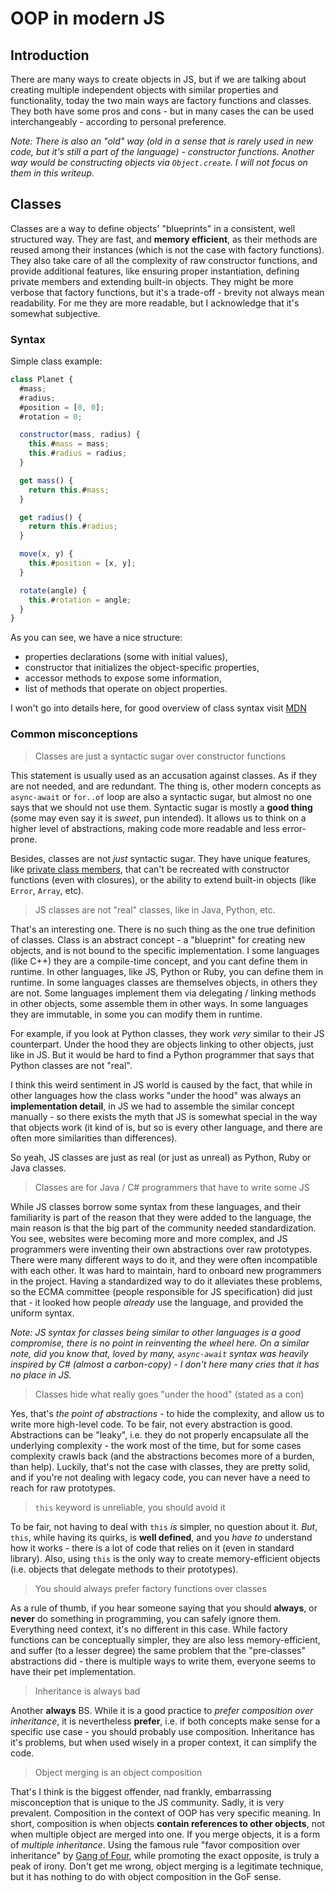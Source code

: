 # OOP in modern JS

## Introduction

There are many ways to create objects in JS, but if we are talking about creating multiple independent objects with similar properties and functionality, today the two main ways are factory functions and classes. They both have some pros and cons - but in many cases the can be used interchangeably - according to personal preference.

_Note: There is also an "old" way (old in a sense that is rarely used in new code, but it's still a part of the language) - constructor functions. Another way would be constructing objects via `Object.create`. I will not focus on them in this writeup._

## Classes

Classes are a way to define objects' "blueprints" in a consistent, well structured way. They are fast, and **memory efficient**, as their methods are reused among their instances (which is not the case with factory functions). They also take care of all the complexity of raw constructor functions, and provide additional features, like ensuring proper instantiation, defining private members and extending built-in objects. They might be more verbose that factory functions, but it's a trade-off - brevity not always mean readability. For me they are more readable, but I acknowledge that it's somewhat subjective.

### Syntax

Simple class example:

```js
class Planet {
  #mass;
  #radius;
  #position = [0, 0];
  #rotation = 0;

  constructor(mass, radius) {
    this.#mass = mass;
    this.#radius = radius;
  }

  get mass() {
    return this.#mass;
  }

  get radius() {
    return this.#radius;
  }

  move(x, y) {
    this.#position = [x, y];
  }

  rotate(angle) {
    this.#rotation = angle;
  }
}
```

As you can see, we have a nice structure:

- properties declarations (some with initial values),
- constructor that initializes the object-specific properties,
- accessor methods to expose some information,
- list of methods that operate on object properties.

I won't go into details here, for good overview of class syntax visit [MDN](https://developer.mozilla.org/en-US/docs/Web/JavaScript/Reference/Classes)

### Common misconceptions

> Classes are just a syntactic sugar over constructor functions

This statement is usually used as an accusation against classes. As if they are not needed, and are redundant. The thing is, other modern concepts as `async-await` or `for..of` loop are also a syntactic sugar, but almost no one says that we should not use them. Syntactic sugar is mostly a **good thing** (some may even say it is _sweet_, pun intended). It allows us to think on a higher level of abstractions, making code more readable and less error-prone.

Besides, classes are not _just_ syntactic sugar. They have unique features, like [private class members](https://developer.mozilla.org/en-US/docs/Web/JavaScript/Reference/Classes/Private_class_fields), that can't be recreated with constructor functions (even with closures), or the ability to extend built-in objects (like `Error`, `Array`, etc).

> JS classes are not "real" classes, like in Java, Python, etc.

That's an interesting one. There is no such thing as the one true definition of classes. Class is an abstract concept - a "blueprint" for creating new objects, and is not bound to the specific implementation. I some languages (like C++) they are a compile-time concept, and you cant define them in runtime. In other languages, like JS, Python or Ruby, you can define them in runtime. In some languages classes are themselves objects, in others they are not. Some languages implement them via delegating / linking methods in other objects, some assemble them in other ways. In some languages they are immutable, in some you can modify them in runtime.

For example, if you look at Python classes, they work _very_ similar to their JS counterpart. Under the hood they are objects linking to other objects, just like in JS. But it would be hard to find a Python programmer that says that Python classes are not "real".

I think this weird sentiment in JS world is caused by the fact, that while in other languages how the class works "under the hood" was always an **implementation detail**, in JS we had to assemble the similar concept manually - so there exists the myth that JS is somewhat special in the way that objects work (it kind of is, but so is every other language, and there are often more similarities than differences).

So yeah, JS classes are just as real (or just as unreal) as Python, Ruby or Java classes.

> Classes are for Java / C# programmers that have to write some JS

While JS classes borrow some syntax from these languages, and their familiarity is part of the reason that they were added to the language, the main reason is that the big part of the community needed standardization. You see, websites were becoming more and more complex, and JS programmers were inventing their own abstractions over raw prototypes. There were many different ways to do it, and they were often incompatible with each other. It was hard to maintain, hard to onboard new programmers in the project. Having a standardized way to do it alleviates these problems, so the ECMA committee (people responsible for JS specification) did just that - it looked how people _already_ use the language, and provided the uniform syntax.

_Note: JS syntax for classes being similar to other languages is a good compromise, there is no point in reinventing the wheel here. On a similar note, did you know that, loved by many, `async-await` syntax was heavily inspired by C# (almost a carbon-copy) - I don't here many cries that it has no place in JS._

> Classes hide what really goes "under the hood" (stated as a con)

Yes, that's _the point of abstractions_ - to hide the complexity, and allow us to write more high-level code. To be fair, not every abstraction is good. Abstractions can be "leaky", i.e. they do not properly encapsulate all the underlying complexity - the work most of the time, but for some cases complexity crawls back (and the abstractions becomes more of a burden, than help). Luckily, that's not the case with classes, they are pretty solid, and if you're not dealing with legacy code, you can never have a need to reach for raw prototypes.

> `this` keyword is unreliable, you should avoid it

To be fair, not having to deal with `this` _is_ simpler, no question about it. _But_, `this`, while having its quirks, is **well defined**, and you _have to_ understand how it works - there is a lot of code that relies on it (even in standard library). Also, using `this` is the only way to create memory-efficient objects (i.e. objects that delegate methods to their prototypes).

> You should always prefer factory functions over classes

As a rule of thumb, if you hear someone saying that you should **always**, or **never** do something in programming, you can safely ignore them. Everything need context, it's no different in this case. While factory functions can be conceptually simpler, they are also less memory-efficient, and suffer (to a lesser degree) the same problem that the "pre-classes" abstractions did - there is multiple ways to write them, everyone seems to have their pet implementation.

> Inheritance is always bad

Another **always** BS. While it is a good practice to _prefer composition over inheritance_, it is nevertheless **prefer**, i.e. if both concepts make sense for a specific use case - you should probably use composition. Inheritance has it's problems, but when used wisely in a proper context, it can simplify the code.

> Object merging is an object composition

That's I think is the biggest offender, nad frankly, embarrassing misconception that is unique to the JS community. Sadly, it is very prevalent. Composition in the context of OOP has very specific meaning. In short, composition is when objects **contain references to other objects**, not when multiple object are merged into one. If you merge objects, it is a form of _multiple inheritance_. Using the famous rule "favor composition over inheritance" by [Gang of Four](https://en.wikipedia.org/wiki/Design_Patterns), while promoting the exact opposite, is truly a peak of irony. Don't get me wrong, object merging is a legitimate technique, but it has nothing to do with object composition in the GoF sense.
